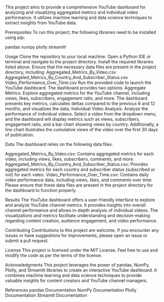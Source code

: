 This project aims to provide a comprehensive YouTube dashboard for analyzing and visualizing aggregated metrics and individual video performance. It utilizes machine learning and data science techniques to extract insights from YouTube data.

Prerequisites
To run this project, the following libraries need to be installed using pip:

pandas
numpy
plotly
streamlit

Usage
Clone the repository to your local machine.
Open a Python IDE or terminal and navigate to the project directory.
Install the required libraries listed above.
Ensure that the necessary data files are present in the project directory, including:
Aggregated_Metrics_By_Video.csv
Aggregated_Metrics_By_Country_And_Subscriber_Status.csv
Video_Performance_Over_Time.csv
Run the provided code to launch the YouTube dashboard.
The dashboard provides two options:
Aggregate Metrics: Explore aggregated metrics for the YouTube channel, including views, likes, subscribers, engagement ratio, and more. The dashboard presents key metrics, calculates deltas compared to the previous 6 and 12 months, and visualizes the data.
Individual Video Analysis: Analyze the performance of individual videos. Select a video from the dropdown menu, and the dashboard will display metrics such as views, subscribers, engagement ratio, and a bar chart showing views by country. Additionally, a line chart illustrates the cumulative views of the video over the first 30 days of publication.

Data
The dashboard relies on the following data files:

Aggregated_Metrics_By_Video.csv: Contains aggregated metrics for each video, including views, likes, subscribers, comments, and more.
Aggregated_Metrics_By_Country_And_Subscriber_Status.csv: Provides aggregated metrics for each country and subscriber status (subscribed or not) for each video.
Video_Performance_Over_Time.csv: Contains daily video performance data, including views, likes, and comments over time.
Please ensure that these data files are present in the project directory for the dashboard to function properly.

Results
The YouTube dashboard offers a user-friendly interface to explore and analyze YouTube channel metrics. It provides insights into overall channel performance and allows in-depth analysis of individual videos. The visualizations and metrics facilitate understanding and decision-making regarding content creation, audience engagement, and video performance.

Contributing
Contributions to this project are welcome. If you encounter any issues or have suggestions for improvements, please open an issue or submit a pull request.

License
This project is licensed under the MIT License. Feel free to use and modify the code as per the terms of the license.

Acknowledgments
This project leverages the power of pandas, NumPy, Plotly, and Streamlit libraries to create an interactive YouTube dashboard. It combines machine learning and data science techniques to provide valuable insights for content creators and YouTube channel managers.

References
pandas Documentation
NumPy Documentation
Plotly Documentation
Streamlit Documentation

